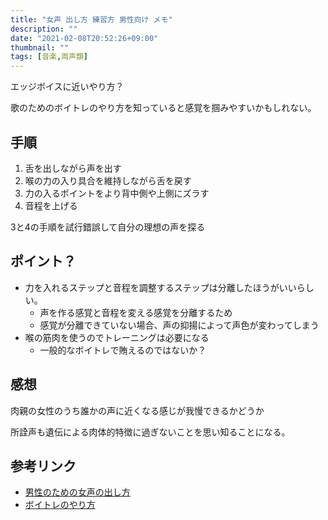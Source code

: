 ```yaml
---
title: "女声 出し方 練習方 男性向け メモ"
description: ""
date: "2021-02-08T20:52:26+09:00"
thumbnail: ""
tags: [音楽,両声類]
---
```


エッジボイスに近いやり方？

歌のためのボイトレのやり方を知っていると感覚を掴みやすいかもしれない。
## 手順
1. 舌を出しながら声を出す
1. 喉の力の入り具合を維持しながら舌を戻す
1. 力の入るポイントをより背中側や上側にズラす
1. 音程を上げる

3と4の手順を試行錯誤して自分の理想の声を探る



## ポイント？
- 力を入れるステップと音程を調整するステップは分離したほうがいいらしい。
    - 声を作る感覚と音程を変える感覚を分離するため
    - 感覚が分離できていない場合、声の抑揚によって声色が変わってしまう
- 喉の筋肉を使うのでトレーニングは必要になる
    - 一般的なボイトレで賄えるのではないか？

## 感想
肉親の女性のうち誰かの声に近くなる感じが我慢できるかどうか

所詮声も遺伝による肉体的特徴に過ぎないことを思い知ることになる。

## 参考リンク
- [男性のための女声の出し方](https://youtu.be/JFnjOgOU4lU)
- [ボイトレのやり方](https://youtu.be/60mE9g2NlQQ)
